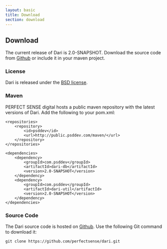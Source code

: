 ```yaml
---
layout: basic
title: Download
section: download
---
```


## Download

The current release of Dari is 2.0-SNAPSHOT. Download the source code
from [Github](http://github.com/perfectsense/dari) or include it in your maven project.

### License

Dari is released under the [BSD license](license.html).

### Maven

PERFECT SENSE digital hosts a public maven repository with the latest
versions of Dari.  Add the following to your pom.xml:

    <repositories>
        <repository>
            <id>psddev</id>
            <url>http://public.psddev.com/maven/</url>
        </repository>
    </repositories>

    <dependencies>
        <dependency>
            <groupId>com.psddev</groupId>
            <artifactId>dari-db</artifactId>
            <version>2.0-SNAPSHOT</version>
        </dependency>
        <dependency>
            <groupId>com.psddev</groupId>
            <artifactId>dari-util</artifactId>
            <version>2.0-SNAPSHOT</version>
        </dependency>
    </dependencies>

### Source Code

The Dari source code is hosted on
[Github](http://github.com/perfectsense/dari). Use the following Git command to download it:

    git clone https://github.com/perfectsense/dari.git


